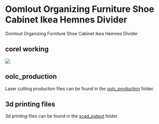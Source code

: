 # Oomlout Organizing Furniture Shoe Cabinet Ikea Hemnes Divider


Oomlout Organizing Furniture Shoe Cabinet Ikea Hemnes Divider  
  



## corel working
![](working_600.png) 


















## oolc_production
Laser cutting production files can be found in the [oolc_production](oolc_production) folder.

## 3d printing files
3d printing files can be found in the [scad_output](scad_output) folder.

